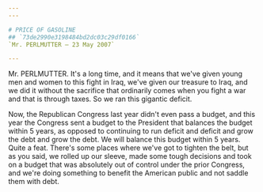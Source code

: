 ```yaml
---
---

# PRICE OF GASOLINE
## `73de2990e3198484bd2dc03c29df0166`
`Mr. PERLMUTTER — 23 May 2007`

---
```



Mr. PERLMUTTER. It's a long time, and it means that we've given young 
men and women to this fight in Iraq, we've given our treasure to Iraq, 
and we did it without the sacrifice that ordinarily comes when you 
fight a war and that is through taxes. So we ran this gigantic deficit.

Now, the Republican Congress last year didn't even pass a budget, and 
this year the Congress sent a budget to the President that balances the 
budget within 5 years, as opposed to continuing to run deficit and 
deficit and grow the debt and grow the debt. We will balance this 
budget within 5 years. Quite a feat. There's some places where we've 
got to tighten the belt, but as you said, we rolled up our sleeve, made 
some tough decisions and took on a budget that was absolutely out of 
control under the prior Congress, and we're doing something to benefit 
the American public and not saddle them with debt.